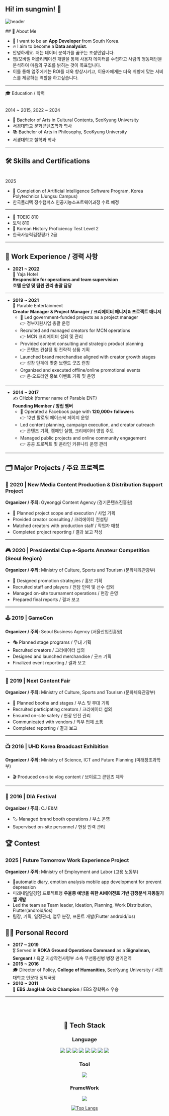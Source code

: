 ## Hi! im sungmin! 👋
<div>
  
![header](https://capsule-render.vercel.app/api?type=waving&color=gradient&height=300&section=header&text=NICE%20TO%20MEET%20YOU%20%F0%9F%A4%97)
</div>

 <!--Body-->
 
<div>
## 👀 About Me

- 🙋 I want to be an **App Developer** from South Korea.  
- 🔥 I aim to become a **Data analysist**.
- 안녕하세요. 저는 데이터 분석가를 꿈꾸는 조성민입니다.
- 웹/모바일 어플리케이션 개발을 통해 사용자 데이터를 수집하고 사람의 행동패턴을 분석하여 마음의 구조를 밝히는 것이 목표입니다.
- 이를 통해 업주에게는 ROI를 더욱 향상시키고, 이용자에게는 더욱 취향에 맞는 서비스를 제공하는 역할을 하고싶습니다.
---

🎓 Education / 학력

<br>2014 ~ 2015, 2022 ~ 2024
- 🎨 Bachelor of Arts in Cultural Contents, SeoKyung University
-  서경대학교 문화콘텐츠학과 학사
- 📚 Bachelor of Arts in Philosophy, SeoKyung University
-  서경대학교 철학과 학사

---
## 🛠️ Skills and Certifications
<br>2025
- 🤖 Completion of Artificial Intelligence Software Program, Korea Polytechnics (Jungsu Campus)
-  한국폴리텍 정수캠퍼스 인공지능소프트웨어과정 수료 예정
-  ---

- 💬 TOEIC 810
- 토익 810
- 🏺 Korean History Proficiency Test Level 2
- 한국사능력검정평가 2급
---


## 💼 Work Experience / 경력 사항

- **2021 ~ 2022**  
  🏨 Yaja Hotel  
  **Responsible for operations and team supervision**  
  **호텔 운영 및 팀원 관리 총괄 담당**

---

- **2019 ~ 2021**  
  👥 Parable Entertainment  
  **Creator Manager & Project Manager / 크리에이터 매니저 & 프로젝트 매니저**  
  - 🧩 Led government-funded projects as a project manager  
    👉 정부지원사업 총괄 운영  
  - Recruited and managed creators for MCN operations  
    👉 MCN 크리에이터 섭외 및 관리  
  - Provided content consulting and strategic product planning  
    👉 콘텐츠 컨설팅 및 전략적 상품 기획  
  - Launched brand merchandise aligned with creator growth stages  
    👉 성장 단계에 맞춘 브랜드 굿즈 런칭  
  - Organized and executed offline/online promotional events  
    👉 온·오프라인 홍보 이벤트 기획 및 운영  

---

- **2014 ~ 2017**  
  ✍️ CHzbk (former name of Parable ENT)  
  **Founding Member / 창립 멤버**  
  - 📣 Operated a Facebook page with **120,000+ followers**  
    👉 12만 팔로워 페이스북 페이지 운영  
  - Led content planning, campaign execution, and creator outreach  
    👉 콘텐츠 기획, 캠페인 실행, 크리에이터 영입 주도  
  - Managed public projects and online community engagement  
    👉 공공 프로젝트 및 온라인 커뮤니티 운영 관리
---
## 🗂️ Major Projects / 주요 프로젝트

### 🎥 2020 | New Media Content Production & Distribution Support Project  
**Organizer / 주최:** Gyeonggi Content Agency (경기콘텐츠진흥원)  
- 📌 Planned project scope and execution / 사업 기획  
-  Provided creator consulting / 크리에이터 컨설팅  
-  Matched creators with production staff / 작업자 매칭  
-  Completed project reporting / 결과 보고 작성  

---

### 🎮 2020 | Presidential Cup e-Sports Amateur Competition (Seoul Region)  
**Organizer / 주최:** Ministry of Culture, Sports and Tourism (문화체육관광부)  
- 📣 Designed promotion strategies / 홍보 기획  
-  Recruited staff and players / 전담 인력 및 선수 섭외  
-  Managed on-site tournament operations / 현장 운영  
-  Prepared final reports / 결과 보고  

---

### 🕹 2019 | GameCon  
**Organizer / 주최:** Seoul Business Agency (서울산업진흥원)  
- 🎭 Planned stage programs / 무대 기획  
-  Recruited creators / 크리에이터 섭외  
-  Designed and launched merchandise / 굿즈 기획  
-  Finalized event reporting / 결과 보고  

---

### 🧩 2019 | Next Content Fair  
**Organizer / 주최:** Ministry of Culture, Sports and Tourism (문화체육관광부)  
- 🏢 Planned booths and stages / 부스 및 무대 기획  
-  Recruited participating creators / 크리에이터 섭외  
-  Ensured on-site safety / 현장 안전 관리  
-  Communicated with vendors / 외부 업체 소통  
-  Completed reporting / 결과 보고  

---

### 📺 2016 | UHD Korea Broadcast Exhibition  
**Organizer / 주최:** Ministry of Science, ICT and Future Planning (미래창조과학부)  
- 🎬 Produced on-site vlog content / 브이로그 콘텐츠 제작  

---

### 🎉 2016 | DIA Festival  
**Organizer / 주최:** CJ E&M  
- 🏷️ Managed brand booth operations / 부스 운영  
-  Supervised on-site personnel / 현장 인력 관리  

## 🏆 Contest
### 2025 | Future Tomorrow Work Experience Project
**Organizer / 주최:** Ministry of Employment and Labor (고용 노동부)
- 📗automatic diary, emotion analysis mobile app development for prevent depression
- 미래내일일경험 프로젝트형 <b>우울증 예방을 위한 AI에이전트 기반 감정분석 자동일기 앱 개발</b>
- Led the team as Team leader, Ideation, Planning, Work Distribution, Flutter(android/ios)
- 팀장, 기획, 일정관리, 업무 분장, 프론트 개발(Flutter android/ios)

## 🏃‍♂️ Personal Record

- **2017 ~ 2019**  
  🎖️ Served in **ROKA Ground Operations Command** as a **Signalman, Sergeant**
  / 육군 지상작전사령부 소속 무선통신병 병장 만기전역
- **2015 ~ 2016**  
  🎓 Director of Policy, **College of Humanities**, SeoKyung University
/ 서경대학교 인문대 정책국장
- **2010 ~ 2011**  
  🧠 **EBS JangHak Quiz Champion**
/ EBS 장학퀴즈 우승
---


  <br/> 
  <br/>

</div>

<div align=center>	
  

  
  ## 🧱 Tech Stack
  
  ### Language
<img src="https://img.shields.io/badge/Python-3776AB?style=flat-square&logo=Python&logoColor=white"/>
<img src="https://img.shields.io/badge/c-A8B9CC?style=flat-square&logo=c&logoColor=white"/>
<img src="https://img.shields.io/badge/Java-007396?style=flat-square&logo=openjdk&logoColor=white">
<img src="https://img.shields.io/badge/Oracle-F80000?style=flat-square&logo=Oracle&logoColor=white">
<img src="https://img.shields.io/badge/MySQL-4479A1?style=flat-squaree&logo=mysql&logoColor=white">


<img src="https://img.shields.io/badge/HTML5-E34F26?style=flat-square&logo=HTML5&logoColor=white"/>
<img src="https://img.shields.io/badge/CSS3-1572B6?style=flat-square&logo=CSS3&logoColor=white"/>
<img src="https://img.shields.io/badge/JavaScript-F7DF1E?style=flat-square&logo=JavaScript&logoColor=white"/>

  ### Tool
<img src="https://img.shields.io/badge/github-181717?style=flat-square&logo=github&logoColor=white"/>

  ### FrameWork
<img src="https://img.shields.io/badge/Flutter-02569B?style=flat-square&logo=Flutter&logoColor=white">

[![Top Langs](https://github-readme-stats.vercel.app/api/top-langs/?username=chocksummersalt)](https://github.com/chocksummersalt/github-readme-stats)

</div>
<!--
**chocksummersalt/chocksummersalt** is a ✨ _special_ ✨ repository because its `README.md` (this file) appears on your GitHub profile.

Here are some ideas to get you started:

- 🔭 I’m currently working on ...
- 🌱 I’m currently learning ...
- 👯 I’m looking to collaborate on ...
- 🤔 I’m looking for help with ...
- 💬 Ask me about ...
- 📫 How to reach me: ...
- 😄 Pronouns: ...
- ⚡ Fun fact: ...
-->
